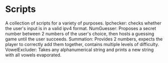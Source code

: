 # Scripts
A collection of scripts for a variety of purposes. 
Ipchecker: checks whether the user's input is in a valid ipv4 format. 
NumGuesser: Proposes a secret number between 2 numbers of the user's choice, then hosts a guessing game until the user succeeds. 
Summation: Provides 2 numbers, expects the player to correctly add them together, contains multiple levels of difficulty. 
VowelExcluder: Takes any alphanumerical string and prints a new string with all vowels evaporated. 
